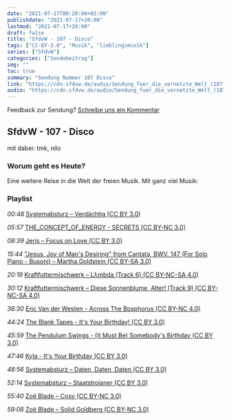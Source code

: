 ```yaml
---
date: "2021-07-17T00:20:00+02:00"
publishdate: "2021-07-17+20:00"
lastmod: "2021-07-17+20:00"
draft: false
title: "SfdvW - 107 - Disco"
tags: ["CC-BY-3.0", "Musik", "lieblingsmusik"]
series: ["SfdvW"]
categories: ["Sendebeitrag"]
img: ""
toc: true
summary: "Sendung Nummer 107 Disco"
link: "https://cdn.sfdvw.de/audio/Sendung_fuer_die_vernetzte_Welt_(107)_2021_07_17_Disco.mp3"
audio: "https://cdn.sfdvw.de/audio/Sendung_fuer_die_vernetzte_Welt_(107)_2021_07_17_Disco.mp3"
---
```


<div align="center" id="example"></div>
<script src="https://cdn.podlove.org/web-player/embed.js"></script>

Feedback zur Sendung?
[Schreibe uns ein Kommentar](mailto:SfdvW@radiocorax.de)

## SfdvW - 107 - Disco
mit dabei: tmk, nilo

### Worum geht es Heute?
Eine weitere Reise in die Welt der freien Musik. Mit ganz viel Musik:

### Playlist
_00:48_ [Systemabsturz – Verdächtig (CC BY 3.0)](
https://systemabsturz.bandcamp.com/track/verd-chtig)

_05:57_ [THE_CONCEPT_OF_ENERGY - SECRETS (CC BY-NC 3.0)](
http://beta.ccmixter.org/files/THE_CONCEPT_OF_ENERGY/59972)

_08:39_ [Jeris – Focus on Love (CC BY 3.0)](
http://beta.ccmixter.org/files/VJ_Memes/59856)

_15:44_ ["Jesus, Joy of Man's Desiring" from Cantata, BWV. 147 (For Solo Piano - Busoni) – Martha Goldstein (CC BY-SA 3.0)](
https://musopen.org/music/3327-cantata-herz-und-mund-und-tat-und-leben-bwv-147)

_20:19_ [Kraftfuttermischwerk – Lλmbda (Track 6) (CC BY-NC-SA 4.0)](
https://www.kraftfuttermischwerk.de/blogg/album-stream-download-kraftfuttermischwerk-es-macht-auch-wirklich-keiner-mit/)

_30:12_ [Kraftfuttermischwerk – Diese Sonnenblume, Alter! (Track 9) (CC BY-NC-SA 4.0)](
https://www.kraftfuttermischwerk.de/blogg/album-stream-download-kraftfuttermischwerk-es-macht-auch-wirklich-keiner-mit/)

_36:30_ [Eric Van der Westen - Across The Bosphorus (CC BY-NC 4.0)](
https://freemusicarchive.org/music/eric-van-der-westen/the-crown-lobster-trilogy-selection/across-the-bosphorus)

_44:24_ [The Blank Tapes - It's Your Birthday! (CC BY 3.0)](
https://freemusicarchive.org/music/The_Blank_Tapes/The_New_Birthday_Song_Contest/Its_Your_Birthday_1582)

_45:59_ [The Pendulum Swings - (It Must Be) Somebody's Birthday (CC BY 3.0)](
https://freemusicarchive.org/music/Happy_Birthday_Song_Contest/The_New_Birthday_Song_Contest/It_Must_Be_Somebodys_Birthday)

_47:46_ [Kyla - It's Your Birthday (CC BY 3.0)](
https://freemusicarchive.org/music/Happy_Birthday_Song_Contest/The_New_Birthday_Song_Contest/Its_Your_Birthday)

_48:56_ [Systemabsturz – Daten, Daten, Daten (CC BY 3.0)](
https://systemabsturz.bandcamp.com/track/daten-daten-daten)

_52:14_ [Systemabsturz – Staatstrojaner (CC BY 3.0)](
https://systemabsturz.bandcamp.com/track/staatstrojaner)

_55:40_ [Zoë Blade – Cosy (CC BY-NC 3.0)](
https://zoeblade.bandcamp.com/track/cosy)

_59:08_ [Zoë Blade – Solid Goldberg (CC BY-NC 3.0)](
https://zoeblade.bandcamp.com/track/solid-goldberg)


<script>
  podlovePlayer('#example', '/blog/sfdvw107.json');
</script>
